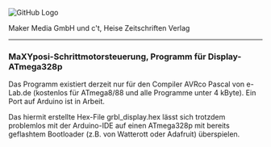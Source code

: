 ![GitHub Logo](http://www.heise.de/make/icons/make_logo.png)

Maker Media GmbH und c't, Heise Zeitschriften Verlag

***

### MaXYposi-Schrittmotorsteuerung, Programm für Display-ATmega328p

Das Programm existiert derzeit nur für den Compiler AVRco Pascal von e-Lab.de (kostenlos für ATmega8/88 und alle Programme unter 4 kByte). Ein Port auf Arduino ist in Arbeit.

Das hiermit erstellte Hex-File grbl_display.hex lässt sich trotzdem problemlos mit der Arduino-IDE auf einen ATmega328p mit bereits geflashtem Bootloader (z.B. von Watterott oder Adafruit) überspielen.
